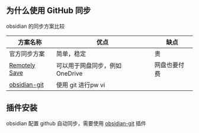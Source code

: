 ## 为什么使用 GitHub 同步

obsidian 的同步方案比较

| 方案名称                                                 | 优点                            | 缺点         |
| -------------------------------------------------------- | ------------------------------- | ------------ |
| 官方同步方案                                             | 简单，稳定                      | 贵           |
| [Remotely Save](obsidian://show-plugin?id=remotely-save) | 可以用于网盘同步，例如 OneDrive | 网盘也要付费 |
| [obsidian-git](obsidian://show-plugin?id=obsidian-git)                                                         |         使用 git 进行pw vi                        |              |


## 插件安装

obsidian 配置 github 自动同步，需要使用 [obsidian-git](obsidian://show-plugin?id=obsidian-git) 插件
